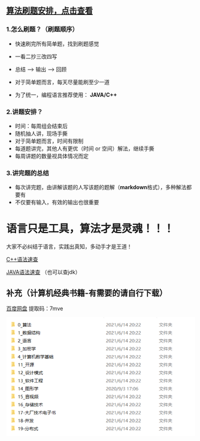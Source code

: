## [算法刷题安排，点击查看](https://docs.qq.com/sheet/DWUhxWHJ3QnpXbGxt)


### 1.怎么刷题？（刷题顺序）

- 快速刷完所有简单题，找到刷题感觉

- 一看二抄三改四写

- 总结 --> 输出 --> 回顾

- 对于简单题而言，每天尽量能刷至少一道

- 为了统一，编程语言推荐使用： **JAVA/C++**

  

### 2.讲题安排？

- 时间：每周组会结束后
- 随机抽人讲，现场手撕
- 对于简单题而言，时间有限制
- 每道题讲完，其他人有更优（时间 or 空间）解法，继续手撕
- 每周讲题的数量视具体情况而定



### 3.讲完题的总结

- 每次讲完题，由讲解该题的人写该题的题解（**markdown**格式），多种解法都要有
- 不仅要有输入，有效的输出也很重要



# 语言只是工具，算法才是灵魂！！！

大家不必纠结于语言，实践出真知，多动手才是王道！

[C++语法速查](https://en.cppreference.com/w/)

[JAVA语法速查](https://www.runoob.com/java/java-basic-syntax.html)  （也可以查jdk）

## 补充（计算机经典书籍-有需要的请自行下载）

[百度网盘](https://pan.baidu.com/s/1w9-kZYcSpu26Afy4RTfWCg)  提取码：7mve

![经典书籍](./pictures/经典书籍.png)

